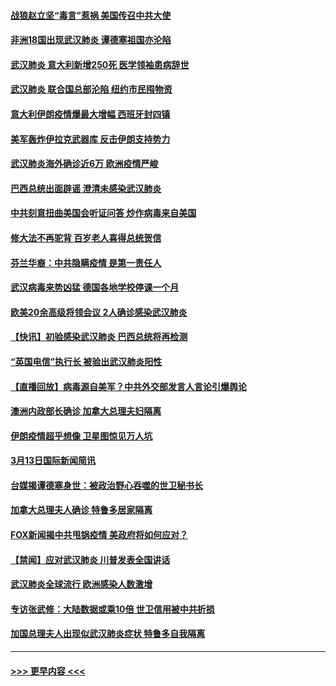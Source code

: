 #### [战狼赵立坚“毒言”惹祸 美国传召中共大使](../pages/prog202/a102799314.md?t=03141202) 
#### [非洲18国出现武汉肺炎 谭德塞祖国亦沦陷](../pages/prog202/a102799302.md?t=03141202) 
#### [武汉肺炎 意大利新增250死 医学领袖患病辞世](../pages/prog202/a102799253.md?t=03141202) 
#### [武汉肺炎 联合国总部沦陷 纽约市民囤物资](../pages/prog202/a102799239.md?t=03141202) 
#### [意大利伊朗疫情爆最大增幅 西班牙封四镇](../pages/prog202/a102798969.md?t=03141202) 
#### [美军轰炸伊拉克武器库 反击伊朗支持势力](../pages/prog202/a102799127.md?t=03141202) 
#### [武汉肺炎海外确诊近6万 欧洲疫情严峻](../pages/prog202/a102799147.md?t=03141202) 
#### [巴西总统出面辟谣  澄清未感染武汉肺炎](../pages/prog202/a102799066.md?t=03141202) 
#### [中共刻意扭曲美国会听证问答 炒作病毒来自美国](../pages/prog202/a102799022.md?t=03141202) 
#### [修大法不再驼背 百岁老人喜得总统贺信](../pages/prog202/a102799026.md?t=03141202) 
#### [芬兰华裔：中共隐瞒疫情 是第一责任人](../pages/prog202/a102798951.md?t=03141202) 
#### [武汉病毒来势凶猛 德国各地学校停课一个月](../pages/prog202/a102798978.md?t=03141202) 
#### [欧美20余高级将领会议 2人确诊感染武汉肺炎](../pages/prog202/a102798930.md?t=03141202) 
#### [【快讯】初验感染武汉肺炎 巴西总统将再检测](../pages/prog202/a102798917.md?t=03141202) 
#### [“英国电信”执行长 被验出武汉肺炎阳性](../pages/prog202/a102798904.md?t=03141202) 
#### [【直播回放】病毒源自美军？中共外交部发言人言论引爆舆论](../pages/prog202/a102798842.md?t=03141202) 
#### [澳洲内政部长确诊 加拿大总理夫妇隔离](../pages/prog202/a102798781.md?t=03141202) 
#### [伊朗疫情超乎想像 卫星图惊见万人坑](../pages/prog202/a102798711.md?t=03141202) 
#### [3月13日国际新闻简讯](../pages/prog202/a102798719.md?t=03141202) 
#### [台媒揭谭德塞身世：被政治野心吞噬的世卫秘书长](../pages/prog202/a102798536.md?t=03141202) 
#### [加拿大总理夫人确诊 特鲁多居家隔离](../pages/prog202/a102798517.md?t=03141202) 
#### [FOX新闻揭中共甩锅疫情 美政府将如何应对？](../pages/prog202/a102798399.md?t=03141202) 
#### [【禁闻】应对武汉肺炎 川普发表全国讲话](../pages/prog202/a102798327.md?t=03141202) 
#### [武汉肺炎全球流行 欧洲感染人数激增](../pages/prog202/a102798382.md?t=03141202) 
#### [专访张武修：大陆数据或乘10倍 世卫信用被中共折损](../pages/prog202/a102798376.md?t=03141202) 
#### [加国总理夫人出现似武汉肺炎症状 特鲁多自我隔离](../pages/prog202/a102798326.md?t=03141202) 

----
#### [ >>> 更早内容 <<< ](../indexes/prog202-earlier.md)
